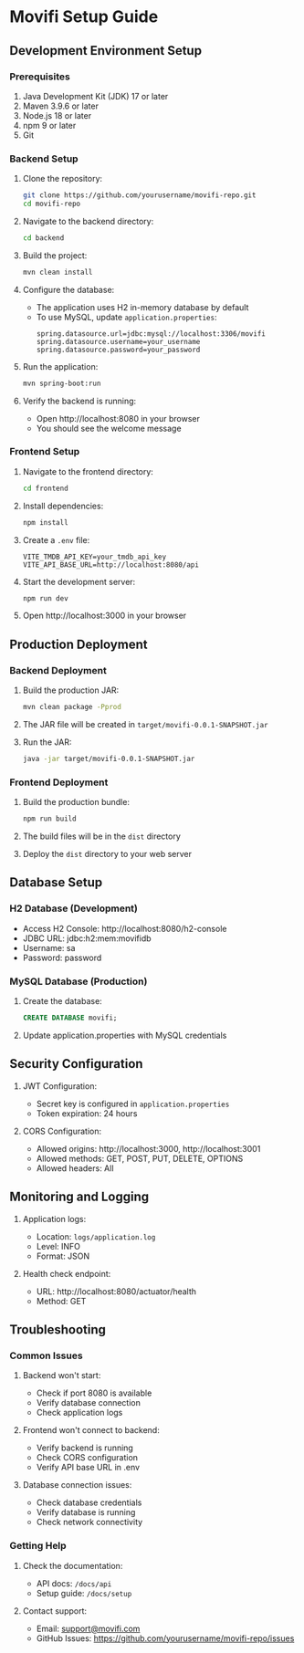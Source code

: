 # Movifi Setup Guide

## Development Environment Setup

### Prerequisites
1. Java Development Kit (JDK) 17 or later
2. Maven 3.9.6 or later
3. Node.js 18 or later
4. npm 9 or later
5. Git

### Backend Setup

1. Clone the repository:
   ```bash
   git clone https://github.com/yourusername/movifi-repo.git
   cd movifi-repo
   ```

2. Navigate to the backend directory:
   ```bash
   cd backend
   ```

3. Build the project:
   ```bash
   mvn clean install
   ```

4. Configure the database:
   - The application uses H2 in-memory database by default
   - To use MySQL, update `application.properties`:
     ```properties
     spring.datasource.url=jdbc:mysql://localhost:3306/movifi
     spring.datasource.username=your_username
     spring.datasource.password=your_password
     ```

5. Run the application:
   ```bash
   mvn spring-boot:run
   ```

6. Verify the backend is running:
   - Open http://localhost:8080 in your browser
   - You should see the welcome message

### Frontend Setup

1. Navigate to the frontend directory:
   ```bash
   cd frontend
   ```

2. Install dependencies:
   ```bash
   npm install
   ```

3. Create a `.env` file:
   ```env
   VITE_TMDB_API_KEY=your_tmdb_api_key
   VITE_API_BASE_URL=http://localhost:8080/api
   ```

4. Start the development server:
   ```bash
   npm run dev
   ```

5. Open http://localhost:3000 in your browser

## Production Deployment

### Backend Deployment

1. Build the production JAR:
   ```bash
   mvn clean package -Pprod
   ```

2. The JAR file will be created in `target/movifi-0.0.1-SNAPSHOT.jar`

3. Run the JAR:
   ```bash
   java -jar target/movifi-0.0.1-SNAPSHOT.jar
   ```

### Frontend Deployment

1. Build the production bundle:
   ```bash
   npm run build
   ```

2. The build files will be in the `dist` directory

3. Deploy the `dist` directory to your web server

## Database Setup

### H2 Database (Development)
- Access H2 Console: http://localhost:8080/h2-console
- JDBC URL: jdbc:h2:mem:movifidb
- Username: sa
- Password: password

### MySQL Database (Production)
1. Create the database:
   ```sql
   CREATE DATABASE movifi;
   ```

2. Update application.properties with MySQL credentials

## Security Configuration

1. JWT Configuration:
   - Secret key is configured in `application.properties`
   - Token expiration: 24 hours

2. CORS Configuration:
   - Allowed origins: http://localhost:3000, http://localhost:3001
   - Allowed methods: GET, POST, PUT, DELETE, OPTIONS
   - Allowed headers: All

## Monitoring and Logging

1. Application logs:
   - Location: `logs/application.log`
   - Level: INFO
   - Format: JSON

2. Health check endpoint:
   - URL: http://localhost:8080/actuator/health
   - Method: GET

## Troubleshooting

### Common Issues

1. Backend won't start:
   - Check if port 8080 is available
   - Verify database connection
   - Check application logs

2. Frontend won't connect to backend:
   - Verify backend is running
   - Check CORS configuration
   - Verify API base URL in .env

3. Database connection issues:
   - Check database credentials
   - Verify database is running
   - Check network connectivity

### Getting Help

1. Check the documentation:
   - API docs: `/docs/api`
   - Setup guide: `/docs/setup`

2. Contact support:
   - Email: support@movifi.com
   - GitHub Issues: https://github.com/yourusername/movifi-repo/issues 